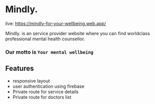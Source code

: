 # Mindly.

live: https://mindly-for-your-wellbeing.web.app/

Mindly. is an service provider website where you can find worldclass professional mental health counsellor.

### Our motto is `Your mental wellbeing`

## Features

- responsive layout
- user authentication using firebase
- Private route for service details
- Private route for doctors list
